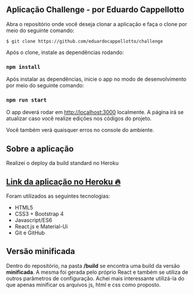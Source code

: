 ## Aplicação Challenge - por Eduardo Cappellotto

Abra o repositório onde você deseja clonar a aplicação e faça o clone por meio do seguinte comando:

 `$ git clone https://github.com/eduardocappellotto/challenge`
 
Após o clone, instale as dependências rodando:

### `npm install`

Após instalar as dependências, inicie o app no modo de desenvolvimento por meio do seguinte comando:

### `npm run start`


O app deverá rodar em [http://localhost:3000](http://localhost:3000) localmente. A página irá se atualizar caso você realize edições nos códigos do projeto.

Você também verá quaisquer erros no console do ambiente.

## Sobre a aplicação

Realizei o deploy da build standard no Heroku

##  [Link da aplicação no Heroku :fire:](https://challenge-cappellotto.herokuapp.com/)

Foram utilizados as seguintes tecnologias:

 - HTML5
 - CSS3 + Bootstrap 4
 - Javascript/ES6
 - React.js e Material-Ui
 - Git e GitHub

## Versão minificada

Dentro do repositório, na pasta **/build** se encontra uma build da versão **minificada**. A mesma foi gerada pelo próprio React e também se utiliza de outros parâmetros de configuração.  Achei mais interessante utilizá-la do que apenas minificar os arquivos js, html e css como proposto.
